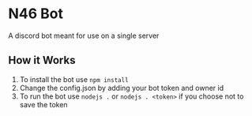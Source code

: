 # N46 Bot

A discord bot meant for use on a single server

## How it Works

1.  To install the bot use `npm install`
3.  Change the config.json by adding your bot token and owner id  
2.  To run the bot use `nodejs .` or `nodejs . <token>` if you choose not to save the token
